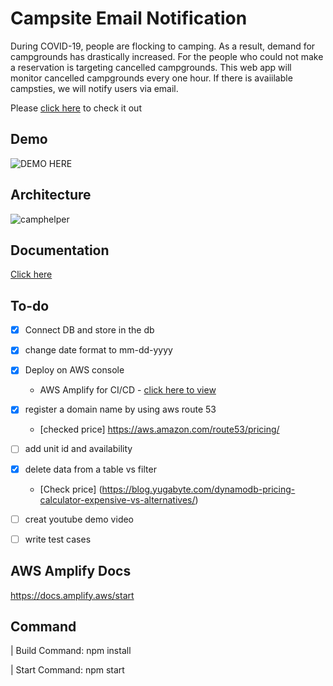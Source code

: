 # Campsite Email Notification

During COVID-19, people are flocking to camping. As a result, demand for campgrounds has drastically increased.
For the people who could not make a reservation is targeting cancelled campgrounds.
This web app will monitor cancelled campgrounds every one hour.
If there is avaiilable campsties, we will notify users via email.

Please [click here](https://dev.d2tq286k5x0hys.amplifyapp.com) to check it out

## Demo

![DEMO HERE](https://user-images.githubusercontent.com/33018110/117484550-10c19800-af1c-11eb-9b04-74e5bee995e8.gif)

## Architecture

![camphelper](https://user-images.githubusercontent.com/33018110/117222804-32f2d300-adc1-11eb-9bf8-b2b1e9be6663.png)

## Documentation

[Click here](https://docs.google.com/document/d/105SbCvqUYzTrdNdpZKLiySffJ7y9nqiKY2cH6nJGhZM/edit?usp=sharing)

## To-do

- [x] Connect DB and store in the db

- [x] change date format to mm-dd-yyyy

- [x] Deploy on AWS console

  - AWS Amplify for CI/CD - [click here to view](https://main.d1x6fronyrj8ey.amplifyapp.com/)

- [x] register a domain name by using aws route 53

  - [checked price] https://aws.amazon.com/route53/pricing/

- [ ] add unit id and availability

- [x] delete data from a table vs filter

  - [Check price] (https://blog.yugabyte.com/dynamodb-pricing-calculator-expensive-vs-alternatives/)

- [ ] creat youtube demo video
- [ ] write test cases

## AWS Amplify Docs

https://docs.amplify.aws/start

## Command

| Build Command: npm install

| Start Command: npm start
